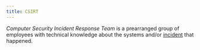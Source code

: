 ```yaml
---
title: CSIRT
---
```


_Computer Security Incident Response Team_ is a prearranged group of employees with technical knowledge about the systems and/or [incident](/knowledge/OffSec/pentesting/IR.md) that happened.
